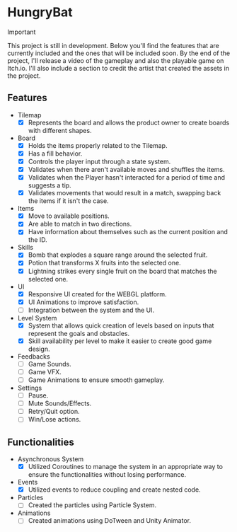 # HungryBat

> [!IMPORTANT]
> This project is still in development. Below you'll find the features that are currently included and the ones that will be included soon. By the end of the project, I'll release a video of the gameplay and also the playable game on Itch.io. I'll also include a section to credit the artist that created the assets in the project.

## Features ##
 - Tilemap
   - [x] Represents the board and allows the product owner to create boards with different shapes. 
 - Board
   - [x] Holds the items properly related to the Tilemap. 
   - [x] Has a fill behavior. 
   - [x] Controls the player input through a state system. 
   - [x] Validates when there aren't available moves and shuffles the items. 
   - [x] Validates when the Player hasn't interacted for a period of time and suggests a tip. 
   - [x] Validates movements that would result in a match, swapping back the items if it isn't the case. 
  - Items
    - [x] Move to available positions. 
    - [x] Are able to match in two directions. 
    - [x] Have information about themselves such as the current position and the ID. 
  - Skills
    - [x] Bomb that explodes a square range around the selected fruit.
    - [x] Potion that transforms X fruits into the selected one.
    - [x] Lightning strikes every single fruit on the board that matches the selected one.
  - UI
    - [x] Responsive UI created for the WEBGL platform.
    - [x] UI Animations to improve satisfaction.
    - [ ] Integration between the system and the UI.  
  - Level System
    - [x] System that allows quick creation of levels based on inputs that represent the goals and obstacles.
    - [x] Skill availability per level to make it easier to create good game design.
  - Feedbacks
    - [ ] Game Sounds.
    - [ ] Game VFX.
    - [ ] Game Animations to ensure smooth gameplay.
  - Settings
    - [ ] Pause.
    - [ ] Mute Sounds/Effects.
    - [ ] Retry/Quit option.
    - [ ] Win/Lose actions.

## Functionalities ##
- Asynchronous System
  - [x] Utilized Coroutines to manage the system in an appropriate way to ensure the functionalities without losing performance.
- Events
  - [x] Utilized events to reduce coupling and create nested code.
- Particles
  - [ ] Created the particles using Particle System.
- Animations
  - [ ] Created animations using DoTween and Unity Animator.
